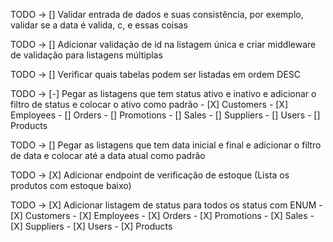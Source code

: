 TODO -> [] Validar entrada de dados e suas consistência, por exemplo, validar se a data é valida, c, e essas coisas

TODO -> [] Adicionar validação de id na listagem única e criar middleware de validação para listagens múltiplas

TODO -> [] Verificar quais tabelas podem ser listadas em ordem DESC

TODO -> [-] Pegar as listagens que tem status ativo e inativo e adicionar o filtro de status e colocar o ativo como padrão
        - [X] Customers
        - [X] Employees
        - [] Orders
        - [] Promotions
        - [] Sales
        - [] Suppliers
        - [] Users
        - [] Products

TODO -> [] Pegar as listagens que tem data inicial e final e adicionar o filtro de data e colocar até a data atual como padrão

TODO -> [X] Adicionar endpoint de verificação de estoque (Lista os produtos com estoque baixo)

TODO -> [X] Adicionar listagem de status para todos os status com ENUM
        - [X] Customers
        - [X] Employees
        - [X] Orders
        - [X] Promotions
        - [X] Sales
        - [X] Suppliers
        - [X] Users
        - [X] Products
